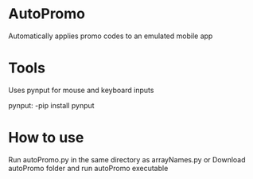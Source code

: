 # AutoPromo
Automatically applies promo codes to an emulated mobile app

# Tools
Uses pynput for mouse and keyboard inputs

pynput: -pip install pynput

# How to use
Run autoPromo.py in the same directory as arrayNames.py
or
Download autoPromo folder and run autoPromo executable
